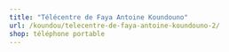 ```yaml
---
title: "Télécentre de Faya Antoine Koundouno"
url: /koundou/telecentre-de-faya-antoine-koundouno-2/
shop: téléphone portable
---
```

